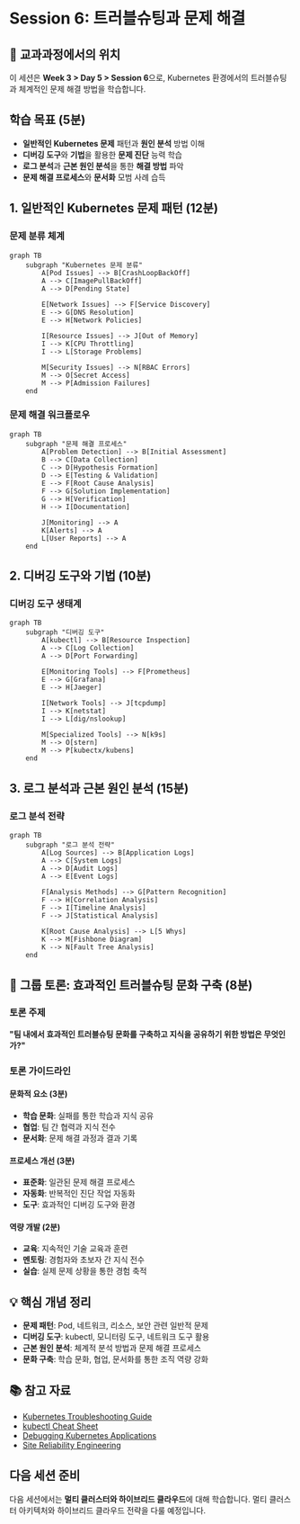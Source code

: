 # Session 6: 트러블슈팅과 문제 해결

## 📍 교과과정에서의 위치
이 세션은 **Week 3 > Day 5 > Session 6**으로, Kubernetes 환경에서의 트러블슈팅과 체계적인 문제 해결 방법을 학습합니다.

## 학습 목표 (5분)
- **일반적인 Kubernetes 문제** 패턴과 **원인 분석** 방법 이해
- **디버깅 도구**와 **기법**을 활용한 **문제 진단** 능력 학습
- **로그 분석**과 **근본 원인 분석**을 통한 **해결 방법** 파악
- **문제 해결 프로세스**와 **문서화** 모범 사례 습득

## 1. 일반적인 Kubernetes 문제 패턴 (12분)

### 문제 분류 체계

```mermaid
graph TB
    subgraph "Kubernetes 문제 분류"
        A[Pod Issues] --> B[CrashLoopBackOff]
        A --> C[ImagePullBackOff]
        A --> D[Pending State]
        
        E[Network Issues] --> F[Service Discovery]
        E --> G[DNS Resolution]
        E --> H[Network Policies]
        
        I[Resource Issues] --> J[Out of Memory]
        I --> K[CPU Throttling]
        I --> L[Storage Problems]
        
        M[Security Issues] --> N[RBAC Errors]
        M --> O[Secret Access]
        M --> P[Admission Failures]
    end
```

### 문제 해결 워크플로우

```mermaid
graph TB
    subgraph "문제 해결 프로세스"
        A[Problem Detection] --> B[Initial Assessment]
        B --> C[Data Collection]
        C --> D[Hypothesis Formation]
        D --> E[Testing & Validation]
        E --> F[Root Cause Analysis]
        F --> G[Solution Implementation]
        G --> H[Verification]
        H --> I[Documentation]
        
        J[Monitoring] --> A
        K[Alerts] --> A
        L[User Reports] --> A
    end
```

## 2. 디버깅 도구와 기법 (10분)

### 디버깅 도구 생태계

```mermaid
graph TB
    subgraph "디버깅 도구"
        A[kubectl] --> B[Resource Inspection]
        A --> C[Log Collection]
        A --> D[Port Forwarding]
        
        E[Monitoring Tools] --> F[Prometheus]
        E --> G[Grafana]
        E --> H[Jaeger]
        
        I[Network Tools] --> J[tcpdump]
        I --> K[netstat]
        I --> L[dig/nslookup]
        
        M[Specialized Tools] --> N[k9s]
        M --> O[stern]
        M --> P[kubectx/kubens]
    end
```

## 3. 로그 분석과 근본 원인 분석 (15분)

### 로그 분석 전략

```mermaid
graph TB
    subgraph "로그 분석 전략"
        A[Log Sources] --> B[Application Logs]
        A --> C[System Logs]
        A --> D[Audit Logs]
        A --> E[Event Logs]
        
        F[Analysis Methods] --> G[Pattern Recognition]
        F --> H[Correlation Analysis]
        F --> I[Timeline Analysis]
        F --> J[Statistical Analysis]
        
        K[Root Cause Analysis] --> L[5 Whys]
        K --> M[Fishbone Diagram]
        K --> N[Fault Tree Analysis]
    end
```

## 💬 그룹 토론: 효과적인 트러블슈팅 문화 구축 (8분)

### 토론 주제
**"팀 내에서 효과적인 트러블슈팅 문화를 구축하고 지식을 공유하기 위한 방법은 무엇인가?"**

### 토론 가이드라인

#### 문화적 요소 (3분)
- **학습 문화**: 실패를 통한 학습과 지식 공유
- **협업**: 팀 간 협력과 지식 전수
- **문서화**: 문제 해결 과정과 결과 기록

#### 프로세스 개선 (3분)
- **표준화**: 일관된 문제 해결 프로세스
- **자동화**: 반복적인 진단 작업 자동화
- **도구**: 효과적인 디버깅 도구와 환경

#### 역량 개발 (2분)
- **교육**: 지속적인 기술 교육과 훈련
- **멘토링**: 경험자와 초보자 간 지식 전수
- **실습**: 실제 문제 상황을 통한 경험 축적

## 💡 핵심 개념 정리
- **문제 패턴**: Pod, 네트워크, 리소스, 보안 관련 일반적 문제
- **디버깅 도구**: kubectl, 모니터링 도구, 네트워크 도구 활용
- **근본 원인 분석**: 체계적 분석 방법과 문제 해결 프로세스
- **문화 구축**: 학습 문화, 협업, 문서화를 통한 조직 역량 강화

## 📚 참고 자료
- [Kubernetes Troubleshooting Guide](https://kubernetes.io/docs/tasks/debug-application-cluster/)
- [kubectl Cheat Sheet](https://kubernetes.io/docs/reference/kubectl/cheatsheet/)
- [Debugging Kubernetes Applications](https://kubernetes.io/docs/tasks/debug-application-cluster/debug-application/)
- [Site Reliability Engineering](https://sre.google/books/)

## 다음 세션 준비
다음 세션에서는 **멀티 클러스터와 하이브리드 클라우드**에 대해 학습합니다. 멀티 클러스터 아키텍처와 하이브리드 클라우드 전략을 다룰 예정입니다.